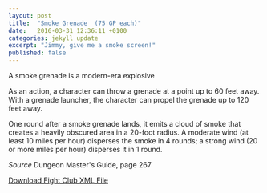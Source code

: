 ```yaml
---
layout: post
title:  "Smoke Grenade  (75 GP each)"
date:   2016-03-31 12:36:11 +0100
categories: jekyll update
excerpt: "Jimmy, give me a smoke screen!"
published: false
---
```


A smoke grenade is a modern-era explosive

As an action, a character can throw a grenade at a point up to 60 feet away. With a grenade launcher, the character can propel the grenade up to 120 feet away.

One round after a smoke grenade lands, it emits a cloud of smoke that creates a heavily obscured area in a 20-foot radius. A moderate wind (at least 10 miles per hour) disperses the smoke in 4 rounds; a strong wind (20 or more miles per hour) disperses it in 1 round.

_Source_ Dungeon Master's Guide, page 267

<a href="{{site.url}}/for-the-players/items/smoke-grenade.xml">Download Fight Club XML File</a>